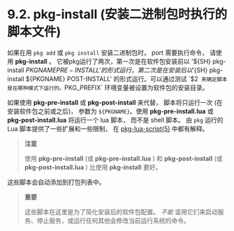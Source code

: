 # 9.2. pkg-install (安装二进制包时执行的脚本文件)

如果在用 `pkg add` 或 `pkg install` 安装二进制包时， port 需要执行命令， 请使用 **pkg-install** 。 它被pkg运行了两次，第一次是在软件包安装前以 '${SH} pkg-install ${PKGNAME} PRE-INSTALL' 的形式运行，第二次是在安装后以 '${SH} pkg-install ${PKGNAME} POST-INSTALL' 的形式运行。可以通过测试 `$2` 来确定脚本是在哪种模式下运行的。`PKG_PREFIX` 环境变量被设置为软件包的安装目录。

如果使用 **pkg-pre-install** 或 **pkg-post-install** 来代替， 脚本将只运行一次 (在安装软件包之前或之后)， 参数为 `${PKGNAME}`。使用 **pkg-pre-install.lua** 或 **pkg-post-install.lua** 将运行一个 lua 脚本， 而不是 shell 脚本。
由 `pkg` 运行的 Lua 脚本提供了一些扩展和一些限制， 在 [pkg-lua-script(5)](https://www.freebsd.org/cgi/man.cgi?query=pkg-lua-script&sektion=5&format=html) 中都有解释。

>**注意**
>
> 使用 **pkg-pre-install** (或 **pkg-pre-install.lua** ) 和 **pkg-post-install** (或 **pkg-post-install.lua** ) 比使用 **pkg-install** 要好。

这些脚本会自动添加到打包列表中。

>**重要**
>
> 这些脚本在这里是为了简化安装后的软件包配置。 *不能* 滥用它们来启动服务、停止服务，或运行任何其他会修改当前运行系统的命令。
